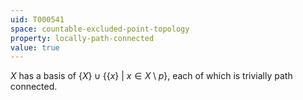 ```yaml
---
uid: T000541
space: countable-excluded-point-topology
property: locally-path-connected
value: true
---
```

$X$ has a basis of $\{X\} \cup \{\{x\}\ |\ x \in X \setminus p\}$, each of which is trivially path connected.

